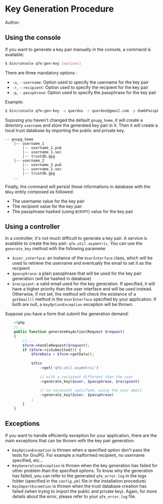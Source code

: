 # Key Generation Procedure
Author: 
## Using the console
If you want to generate a key pair manually in the console, a command is available:  
```bash
$ bin/console qfe:gen-key [options]
```

There are three mandatory options :
  * `-u`, `--username`:  Option used to specify the username for the key pair
  * `-r`, `--recipient`: Option used to specify the recipient for the key pair
  * `-p`, `--passphrase`: Option used to specify the passphrase for the key pair
 
Example:  
```bash
$ bin/console qfe:gen-key -u querdos -r querdos@gmail.com -p dumbPassphrase
```

Suposing you haven't changed the default `gnupg_home`, it will create a directory `username` and store the generated key
pair in it. Then it will create a local trust database by importing the public and private key.
```
-- gnupg_home
    |-- username_1
        |-- username_1.pub
        |-- username_1.sec
        |-- trustdb.gpg
    |-- username_2
        |-- username_2.pub
        |-- username_2.sec
        |-- trustdb.gpg
    ..
 ```          
Finally, the command will persist these informations in database with the `QKey` entity composed as followed:
  * The username value for the key pair
  * The recipient value for the key pair
  * The passphrase hashed (using `BCRYPT`) value for the key pair
  
## Using a controller

In a controller, it's not much difficult to generate a key pair. A service is available to create the key pair:
`qfe.util.asymetric`. You can use the `generate_key` method with the following parameter
  * `$user_interface`: an instance of the `UserInterface` class, which will be used to retrieve the username 
  and eventually the email to set it as the recipient
  * `$passphrase`: a plain passphrase that will be used for the key pair generation (will be hashed in database)
  * `$recipient`: a valid email used for the key generation. If specified, it will have a higher priority than the user 
  interface and will be used instead. Otherwise, if not set, the method will check the existance of a `getEmail()` method
  in the `UserInterface` specified by your application. If both are null, a `KeyOptionException` exception will be thrown.

Suppose you have a form that submit the generation demand: 
```php
    <?php
    //...
    public function generateKeyAction(Request $request)
    {
        //...
        $form->handleRequest($request);
        if ($form->isSubmitted()) {
            $formData = $form->getData();
            
            $this
                ->get('qfe.util.asymetric')
                
                // with a recipient different than the user
                ->generate_key($user, $passphrase, $recipient)
                
                // no recipient specified, using the user email
                ->generate_key($user, $passphrase)
            ;
        }
    }
``` 
## Exceptions
If you want to handle efficiently exception for your application, there are the main exceptions that can be thrown 
with the key pair generation:
  * `KeyOptionException` is thrown when a specified option don't pass the tests for GnuPG. For example a malformed 
  recipient, no username specified, etc...
  * `KeyGenerationException` is thrown when the key generation has failed for other problem than the specified options.
  To know why the generation has failed, you can refer to the generated `qfe_error.log` in the logs folder (specified in 
  the `config.yml` file in the installation procedure)
  * `KeyImportExcemtion` is thrown when the trust database creation has failed (when trying to import the public and private
  key). Again, for more details about the error, please refer to your `qfe_error.log` file.